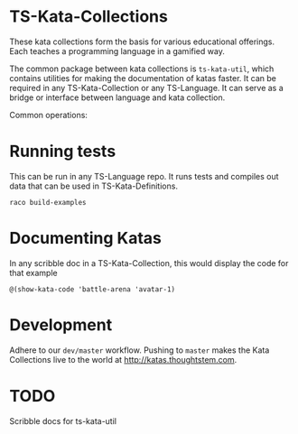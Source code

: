 # TS-Kata-Collections

These kata collections form the basis for various educational offerings.
Each teaches a programming language in a gamified way.

The common package between kata collections is `ts-kata-util`, which
contains utilities for making the documentation of katas faster.  It can
be required in any TS-Kata-Collection or any TS-Language.  It can serve
as a bridge or interface between language and kata collection.

Common operations:

# Running tests

This can be run in any TS-Language repo.  It runs tests and compiles out data
that can be used in TS-Kata-Definitions.  

```
raco build-examples
```

# Documenting Katas

In any scribble doc in a TS-Kata-Collection, this would display the code for that
example

```
@(show-kata-code 'battle-arena 'avatar-1) 
```

# Development

Adhere to our `dev/master` workflow.  Pushing to `master` makes the Kata Collections
live to the world at http://katas.thoughtstem.com.

# TODO

Scribble docs for ts-kata-util
